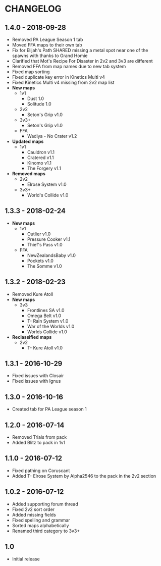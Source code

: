 # CHANGELOG

## 1.4.0 - 2018-09-28

  - Removed PA League Season 1 tab
  - Moved FFA maps to their own tab
  - Fix for Elijah's Path SHARED missing a metal spot near one of the spawns with thanks to Grand Homie
  - Clarified that Mot's Recipe For Disaster in 2v2 and 3v3 are different
  - Removed FFA from map names due to new tab system
  - Fixed map sorting
  - Fixed duplicate key error in Kinetics Multi v4
  - Fixed Kinetics Multi v4 missing from 2v2 map list
  - **New maps**
    - 1v1
      - Dust 1.0
      - Solitude 1.0
    - 2v2
      - Seton's Grip v1.0
    - 3v3+
      - Seton's Grip v1.0
    - FFA
      - Wadiya - No Crater v1.2
  - **Updated maps**
    - 1v1
      - Cauldron v1.1
      - Cratered v1.1
      - Kinomo v1.1
      - The Forgery v1.1
  - **Removed maps**
    - 2v2
      - Elrose System v1.0
    - 3v3+
      - World's Collide v1.0

## 1.3.3 - 2018-02-24

  - **New maps**
    - 1v1
      - Outlier v1.0
      - Pressure Cooker v1.1
      - Thief's Pass v1.0
    - FFA
      - NewZealandsBaby v1.0
      - Pockets v1.0
      - The Somme v1.0

## 1.3.2 - 2018-02-23

  - Removed Kure Atoll
  - **New maps**
    - 3v3
      - Frontlines SA v1.0
      - Omega Belt v1.0
      - T- Rain System v1.0
      - War of the Worlds v1.0
      - Worlds Collide v1.0
  - **Reclassified maps**
    - 2v2
      - T- Kure Atoll v1.0

## 1.3.1 - 2016-10-29

  - Fixed issues with Closair
  - Fixed issues with Ignus

## 1.3.0 - 2016-10-16

  - Created tab for PA League season 1

## 1.2.0 - 2016-07-14

  - Removed Trials from pack
  - Added Blitz to pack in 1v1

## 1.1.0 - 2016-07-12

  - Fixed pathing on Coruscant
  - Added T- Elrose System by Alpha2546 to the pack in the 2v2 section

## 1.0.2 - 2016-07-12

  - Added supporting forum thread
  - Fixed 2v2 sort order
  - Added missing fields
  - Fixed spelling and grammar
  - Sorted maps alphabetically
  - Renamed third category to 3v3+

## 1.0

  - Initial release